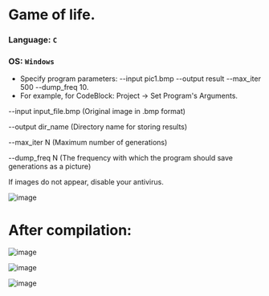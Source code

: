 # Game of life.
### Language: `C`
### OS: `Windows`
- Specify program parameters: --input pic1.bmp --output result --max_iter 500 --dump_freq 10.
- For example, for CodeBlock: Project -> Set Program's Arguments.
<p>--input input_file.bmp (Original image in .bmp format)</p>
<p>--output dir_name (Directory name for storing results)</p>
<p>--max_iter N (Maximum number of generations)</p>
<p>--dump_freq N (The frequency with which the program should save generations as a 
picture)</p>
<p>If images do not appear, disable your antivirus.</p>

![image](https://user-images.githubusercontent.com/73906341/130318705-93e987f6-85c3-47f0-8347-a69744628648.png)

<h1>After compilation:</h1>

![image](https://user-images.githubusercontent.com/73906341/130319034-db9b26b6-f131-4cf1-8a5a-9dd9ab23b44d.png)

![image](https://user-images.githubusercontent.com/73906341/130319069-0ad002a7-5331-4e8f-85d9-3c3c17ad0be5.png)

![image](https://user-images.githubusercontent.com/73906341/130319076-cc256fb9-3360-488b-9a53-9ecefa72820b.png)
